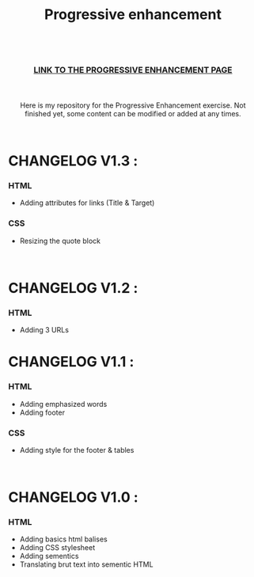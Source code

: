# <p align="center">Progressive enhancement</p><br>
### <p align="center"> <a href="https://saphido.github.io/progressive-enhancement/">LINK TO THE PROGRESSIVE ENHANCEMENT PAGE</a> </p><br>

<p align="center"> Here is my repository for the Progressive Enhancement exercise. Not finished yet, some content can be modified or added at any times. <p><br>

# CHANGELOG V1.3 :

### HTML

* Adding attributes for links (Title & Target)

### CSS
* Resizing the quote block

<br>

# CHANGELOG V1.2 :

### HTML

* Adding 3 URLs

# CHANGELOG V1.1 :

### HTML

* Adding emphasized words
* Adding footer

### CSS

* Adding style for the footer & tables

<br>

# CHANGELOG V1.0 :

### HTML

* Adding basics html balises
* Adding CSS stylesheet
* Adding sementics
* Translating brut text into sementic HTML


